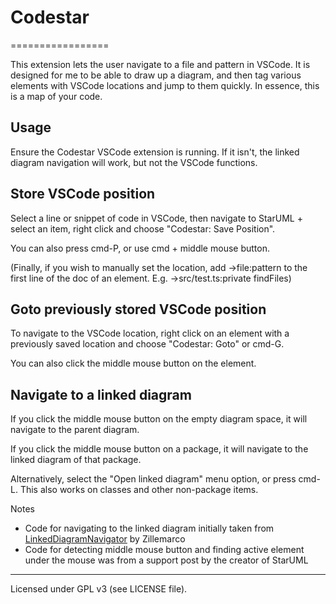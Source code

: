 # Codestar

=================

This extension lets the user navigate to a file and pattern in VSCode. It is designed for me to be able to draw up a diagram, and then tag various elements with VSCode locations and jump to them quickly. In essence, this is a map of your code.

## Usage

Ensure the Codestar VSCode extension is running. If it isn't, the linked diagram navigation will work, but not the VSCode functions.

## Store VSCode position

Select a line or snippet of code in VSCode, then navigate to StarUML + select an item, right click and choose "Codestar: Save Position".

You can also press cmd-P, or use cmd + middle mouse button.

(Finally, if you wish to manually set the location, add ->file:pattern to the first line of the doc of an element. E.g. ->src/test.ts:private findFiles)

## Goto previously stored VSCode position

To navigate to the VSCode location, right click on an element with a previously saved location and choose "Codestar: Goto" or cmd-G.

You can also click the middle mouse button on the element.

## Navigate to a linked diagram

If you click the middle mouse button on the empty diagram space, it will navigate to the parent diagram.

If you click the middle mouse button on a package, it will navigate to the linked diagram of that package.

Alternatively, select the "Open linked diagram" menu option, or press cmd-L. This also works on classes and other non-package items.

Notes
- Code for navigating to the linked diagram initially taken from [LinkedDiagramNavigator](https://github.com/zillemarco/StarUML_LinkedDiagramNavigator) by Zillemarco
- Code for detecting middle mouse button and finding active element under the mouse was from a support post by the creator of StarUML

---

Licensed under GPL v3 (see LICENSE file).
